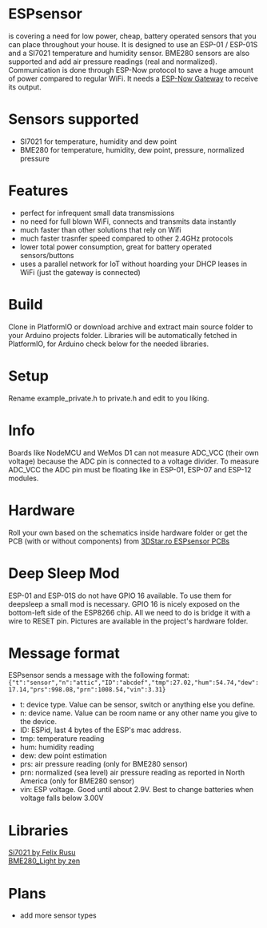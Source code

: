 # ESPsensor
is covering a need for low power, cheap, battery operated sensors that you can place throughout your house.
It is designed to use an ESP-01 / ESP-01S and a SI7021 temperature and humidity sensor. BME280 sensors are also supported and add air pressure readings (real and normalized).
Communication is done through ESP-Now protocol to save a huge amount of power compared to regular WiFi.
It needs a <a href="https://github.com/cctweaker/ESPGW-Now">ESP-Now Gateway</a> to receive its output.

# Sensors supported
- SI7021 for temperature, humidity and dew point
- BME280 for temperature, humidity, dew point, pressure, normalized pressure

# Features
- perfect for infrequent small data transmissions
- no need for full blown WiFi, connects and transmits data instantly
- much faster than other solutions that rely on Wifi
- much faster trasnfer speed compared to other 2.4GHz protocols
- lower total power consumption, great for battery operated sensors/buttons
- uses a parallel network for IoT without hoarding your DHCP leases in WiFi (just the gateway is connected)

# Build
Clone in PlatformIO or download archive and extract main source folder to your Arduino projects folder.
Libraries will be automatically fetched in PlatformIO, for Arduino check below for the needed libraries.

# Setup
Rename example_private.h to private.h and edit to you liking.

# Info
Boards like NodeMCU and WeMos D1 can not measure ADC_VCC (their own voltage) because the ADC pin is connected to a voltage divider. To measure ADC_VCC the ADC pin must be floating like in ESP-01, ESP-07 and ESP-12 modules.

# Hardware
Roll your own based on the schematics inside hardware folder or get the PCB (with or without components) from <a href="https://3dstar.ro/proiecte/espsensor">3DStar.ro ESPsensor PCBs</a>

# Deep Sleep Mod
ESP-01 and ESP-01S do not have GPIO 16 available. To use them for deepsleep a small mod is necessary. GPIO 16 is nicely exposed on the bottom-left side of the ESP8266 chip. All we need to do is bridge it with a wire to RESET pin.
Pictures are available in the project's hardware folder.

# Message format
ESPsensor sends a message with the following format: <code>{"t":"sensor","n":"attic","ID":"abcdef","tmp":27.02,"hum":54.74,"dew":17.14,"prs":998.08,"prn":1008.54,"vin":3.31}</code>
- t: device type. Value can be sensor, switch or anything else you define.
- n: device name. Value can be room name or any other name you give to the device.
- ID: ESPid, last 4 bytes of the ESP's mac address.
- tmp: temperature reading
- hum: humidity reading
- dew: dew point estimation
- prs: air pressure reading (only for BME280 sensor)
- prn: normalized (sea level) air pressure reading as reported in North America (only for BME280 sensor)
- vin: ESP voltage. Good until about 2.9V. Best to change batteries when voltage falls below 3.00V

# Libraries
<a href="https://github.com/LowPowerLab/SI7021">Si7021 by Felix Rusu</a><br>
<a href="https://github.com/zen/BME280_light">BME280_Light by zen</a>

# Plans
- add more sensor types
